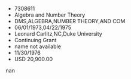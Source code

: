 
* 7308611
* Algebra and Number Theory
* DMS,ALGEBRA,NUMBER THEORY,AND COM
* 06/01/1973,04/22/1975
* Leonard Carlitz,NC,Duke University
* Continuing Grant
*   name not available
* 11/30/1976
* USD 20,900.00

nan

